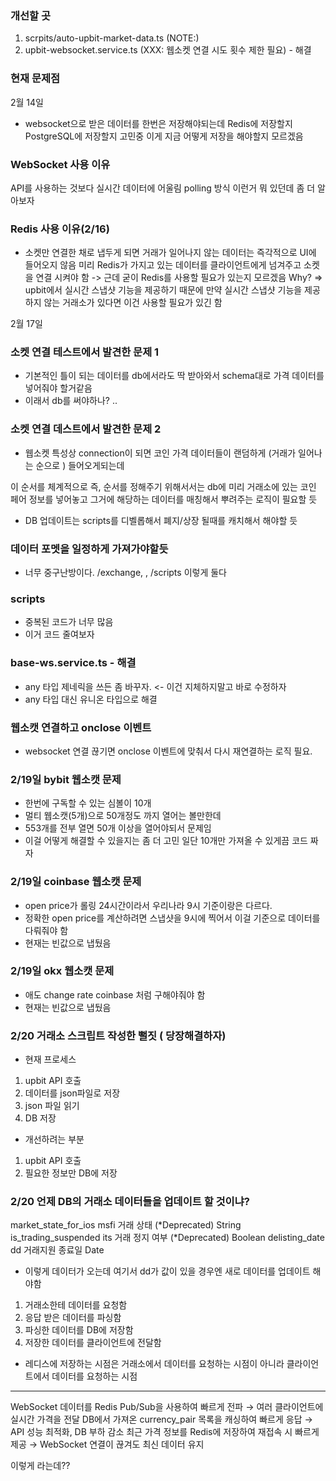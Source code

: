 ### 개선할 곳

1. scrpits/auto-upbit-market-data.ts (NOTE:)
2. upbit-websocket.service.ts (XXX: 웹소켓 연결 시도 횟수 제한 필요) - 해결

### 현재 문제점

2월 14일

- websocket으로 받은 데이터를 한번은 저장해야되는데
  Redis에 저장할지 PostgreSQL에 저장할지 고민중
  이게 지금 어떻게 저장을 해야할지 모르겠음

### WebSocket 사용 이유

API를 사용하는 것보다 실시간 데이터에 어울림
polling 방식 이런거 뭐 있던데 좀 더 알아보자

### Redis 사용 이유(2/16)

- 소켓만 연결한 채로 냅두게 되면 거래가 일어나지 않는 데이터는 즉각적으로 UI에 들어오지 않음
  미리 Redis가 가지고 있는 데이터를 클라이언트에게 넘겨주고 소켓을 연결 시켜야 함
  -> 근데 굳이 Redis를 사용할 필요가 있는지 모르겠음
  Why? => upbit에서 실시간 스냅샷 기능을 제공하기 때문에
  만약 실시간 스냅샷 기능을 제공하지 않는 거래소가 있다면 이건 사용할 필요가 있긴 함

2월 17일

### 소켓 연결 테스트에서 발견한 문제 1

- 기본적인 틀이 되는 데이터를 db에서라도 딱 받아와서 schema대로 가격 데이터를 넣어줘야 할거같음
- 이래서 db를 써야하나? ..

### 소켓 연결 데스트에서 발견한 문제 2

- 웹소켓 특성상 connection이 되면 코인 가격 데이터들이 랜덤하게 (거래가 일어나는 순으로 ) 들어오게되는데

이 순서를 체계적으로 즉, 순서를 정해주기 위해서서는
db에 미리 거래소에 있는 코인 페어 정보를 넣어놓고 그거에 해당하는 데이터를 매칭해서 뿌려주는 로직이 필요할 듯

- DB 업데이트는 scripts를 디벨롭해서 폐지/상장 될때를 캐치해서 해야할 듯

### 데이터 포멧을 일정하게 가져가야할듯

- 너무 중구난방이다.
  /exchange, , /scripts 이렇게 둘다

### scripts

- 중복된 코드가 너무 많음
- 이거 코드 줄여보자

### base-ws.service.ts - 해결

- any 타입 제네릭을 쓰든 좀 바꾸자. <- 이건 지체하지말고 바로 수정하자
- any 타입 대신 유니온 타입으로 해결

### 웹소캣 연결하고 onclose 이벤트

- websocket 연결 끊기면 onclose 이벤트에 맞춰서
  다시 재연결하는 로직 필요.

### 2/19일 bybit 웹소캣 문제

- 한번에 구독할 수 있는 심볼이 10개
- 멀티 웹소캣(5개)으로 50개정도 까지 열어는 볼만한데
- 553개를 전부 열면 50개 이상을 열어야되서 문제임
- 이걸 어떻게 해결할 수 있을지는 좀 더 고민 일단 10개만 가져올 수 있게끔 코드 짜자

### 2/19일 coinbase 웹소캣 문제

- open price가 롤링 24시간이라서 우리나라 9시 기준이랑은 다르다.
- 정확한 open price를 계산하려면 스냅샷을 9시에 찍어서 이걸 기준으로 데이터를 다뤄줘야 함
- 현재는 빈값으로 냅뒀음

### 2/19일 okx 웹소캣 문제

- 애도 change rate coinbase 처럼 구해야줘야 함
- 현재는 빈값으로 냅뒀음

### 2/20 거래소 스크립트 작성한 뻘짓 ( 당장해결하자)

- 현재 프로세스

1. upbit API 호출
2. 데이터를 json파일로 저장
3. json 파일 읽기
4. DB 저장

- 개선하려는 부분

1. upbit API 호출
2. 필요한 정보만 DB에 저장

### 2/20 언제 DB의 거래소 데이터들을 업데이트 할 것이냐?

market_state_for_ios msfi 거래 상태 (*Deprecated) String
is_trading_suspended its 거래 정지 여부 (*Deprecated) Boolean
delisting_date dd 거래지원 종료일 Date

- 이렇게 데이터가 오는데 여기서 dd가 값이 있을 경우엔 새로 데이터를 업데이트 해야함

1. 거래소한테 데이터를 요청함
2. 응답 받은 데이터를 파싱함
3. 파싱한 데이터를 DB에 저장함
4. 저장한 데이터를 클라이언트에 전달함

- 레디스에 저장하는 시점은 거래소에서 데이터를 요청하는 시점이 아니라 클라이언트에서 데이터를 요청하는 시점

---

WebSocket 데이터를 Redis Pub/Sub을 사용하여 빠르게 전파
→ 여러 클라이언트에 실시간 가격을 전달
DB에서 가져온 currency_pair 목록을 캐싱하여 빠르게 응답
→ API 성능 최적화, DB 부하 감소
최근 가격 정보를 Redis에 저장하여 재접속 시 빠르게 제공
→ WebSocket 연결이 끊겨도 최신 데이터 유지

이렇게 라는데??
